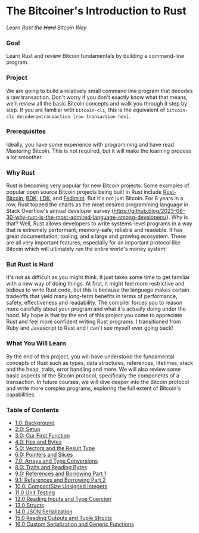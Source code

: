 # The Bitcoiner's Introduction to Rust
*Learn Rust the ~~Hard~~ Bitcoin Way*

### Goal
Learn Rust and review Bitcoin fundamentals by building a command-line program.

### Project
We are going to build a relatively small command line program that decodes a raw transaction. Don't worry if you don't exactly know what that means, we'll review all the basic Bitcoin concepts and walk you through it step by step. If you are familiar with `bitcoin-cli`, this is the equivalent of `bitcoin-cli decoderawtransaction [raw transaction hex]`.

### Prerequisites
Ideally, you have some experience with programming and have read Mastering Bitcoin. This is not required, but it will make the learning process a lot smoother.

### Why Rust
Rust is becoming very popular for new Bitcoin projects. Some examples of popular open source Bitcoin projects being built in Rust include [Rust-Bitcoin](https://github.com/rust-bitcoin/rust-bitcoin), [BDK](https://github.com/bitcoindevkit/bdk), [LDK](https://github.com/lightningdevkit/rust-lightning), and [Fedimint](https://github.com/fedimint/fedimint). But it's not just Bitcoin. For 8 years in a row, Rust topped the charts as the most desired programming language in Stack Overflow's annual developer survey (https://github.blog/2023-08-30-why-rust-is-the-most-admired-language-among-developers/). Why is that? Well, Rust allows developers to write systems-level programs in a way that is extremely performant, memory-safe, reliable and readable. It has great documentation, tooling, and a large and growing ecosystem. These are all very important features, especially for an important protocol like Bitcoin which will ultimately run the entire world's money system! 

### But Rust is Hard
It's not as difficult as you might think. It just takes some time to get familiar with a new way of doing things. At first, it might feel more restrictive and tedious to write Rust code, but this is because the language makes certain tradeoffs that yield many long-term benefits in terms of performance, safety, effectiveness and readability. The compiler forces you to reason more carefully about your program and what it's actually doing under the hood. My hope is that by the end of this project you come to appreciate Rust and feel more confident writing Rust programs. I transitioned from Ruby and Javascript to Rust and I can't see myself ever going back!

### What You Will Learn
By the end of this project, you will have understood the fundamental concepts of Rust such as types, data structures, references, lifetimes, stack and the heap, traits, error handling and more. We will also review some basic aspects of the Bitcoin protocol, specifically the components of a transaction. In future courses, we will dive deeper into the Bitcoin protocol and write more complex programs, exploring the full extent of Bitcoin's capabilities. 

### Table of Contents
* [1.0: Background](01_background.md)
* [2.0: Setup](02_setup.md)
* [3.0: Our First Function](03_our_first_function.md)
* [4.0: Hex and Bytes](04_hex_and_bytes.md)
* [5.0: Vectors and the Result Type](05_vectors_and_results.md)
* [6.0: Pointers and Slices](06_pointers_and_slices.md)
* [7.0: Arrays and Type Conversions](07_arrays_and_conversions.md)
* [8.0: Traits and Reading Bytes](08_traits_and_reading_bytes.md)
* [9.0: References and Borrowing Part 1](09_references_and_borrowing_01.md)
* [9.1: References and Borrowing Part 2](09_references_and_borrowing_02.md)
* [10.0: CompactSize Unsigned Integers](10_compact_size_unsigned_integers.md)
* [11.0 Unit Testing](11_unit_testing.md)
* [12.0 Reading Inputs and Type Coercion](12_reading_inputs_and_type_coercion.md)
* [13.0 Structs](13_structs.md)
* [14.0 JSON Serialization](14_json_serialization.md)
* [15.0 Reading Outputs and Tuple Structs](15_reading_outputs_and_tuple_structs.md)
* [16.0 Custom Serialization and Generic Functions](16_custom_serialization_and_generic_functions.md)
